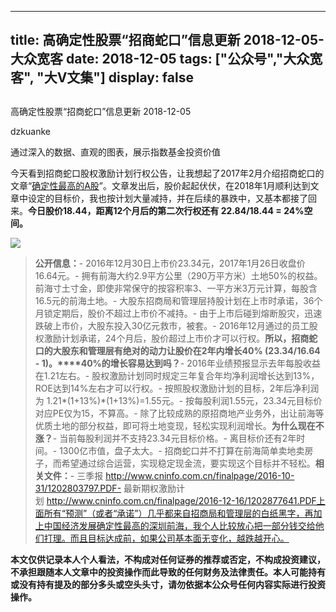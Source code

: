 
---
title:   高确定性股票“招商蛇口”信息更新 2018-12-05-大众宽客
date: 2018-12-05
tags: ["公众号","大众宽客", "大V文集"]
display: false
---


## 



高确定性股票“招商蛇口”信息更新 2018-12-05




dzkuanke




通过深入的数据、直观的图表，展示指数基金投资价值


今天看到招商蛇口股权激励计划行权公告，让我想起了2017年2月介绍招商蛇口的文章“[确定性最高的A股](http://mp.weixin.qq.com/s?__biz=MzAwMTc1MDcwNw==&amp;mid=2648271942&amp;idx=1&amp;sn=a1e88955f8d7f0d083884c1d6d6bd806&amp;chksm=82f92f9ab58ea68c2a59fb9369fd8bdd6064ecfda6d5dd9a29d99c723bad73583fac93a438b6&amp;scene=21#wechat_redirect)”。文章发出后，股价起起伏伏，在2018年1月顺利达到文章中设定的目标价，我也按计划大量减持，并在后续的暴跌中，又基本都接了回来。**今日股价18.44，距离12个月后的第二次行权还有 22.84/18.44 = 24%空间。**



<img class="" data-copyright="0" data-ratio="0.3215311004784689" data-s="300,640" src="https://mmbiz.qpic.cn/mmbiz_jpg/PKw3FQPmhIjGa9ZbQZ9pbuV4zVicQZezmYicWZcaricBHZDxoaXq9IMCclX6VuuEZdr54Rt1eT8pklWlu1CZKLNOw/640?wx_fmt=jpeg" data-type="jpeg" data-w="1045" style=""/>



> **公开信息：**- 2016年12月30日上市价23.34元，2017年1月26日收盘价16.64元。- 拥有前海大约2.9平方公里（290万平方米）土地50%的权益。前海寸土寸金，即使非常保守的按容积率3、一平方米3万元计算，每股含16.5元的前海土地。- 大股东招商局和管理层持股计划在上市时承诺，36个月锁定期后，股价不超过上市价不减持。- 由于上市后碰到熔断股灾，迅速跌破上市价，大股东投入30亿元救市，被套。- 2016年12月通过的员工股权激励计划承诺，24个月后，股价超过上市价才可以行权。**所以，招商蛇口的大股东和管理层有绝对的动力让股价在2年内增长40% (23.34/16.64 - 1)。****40%的增长容易达到吗？**- 2016年业绩预报显示去年每股收益在1.21左右。- 股权激励计划同时规定三年复合年均净利润增长达到13%，ROE达到14%左右才可以行权。- 按照股权激励计划的目标，2年后净利润为 1.21*(1+13%)*(1+13%)=1.55元。- 按每股利润1.55元，23.34元目标价对应PE仅为15，不算高。- 除了比较成熟的原招商地产业务外，出让前海等优质土地的部分权益，即可将土地变现，轻松实现利润增长。**为什么现在不涨？**- 当前每股利润并不支持23.34元目标价格。- 离目标价还有2年时间。- 1300亿市值，盘子太大。- 招商蛇口并不打算在前海简单卖地卖房子，而希望通过综合运营，实现稳定现金流，要实现这个目标并不轻松。**相关文件：**- 三季报&nbsp;http://www.cninfo.com.cn/finalpage/2016-10-31/1202803797.PDF- 最新期权激励计划&nbsp;http://www.cninfo.com.cn/finalpage/2016-12-16/1202877641.PDF上面所有“预测”（或者“承诺”）几乎都来自招商局和管理层的白纸黑字，再加上中国经济发展确定性最高的深圳前海，我个人比较放心把一部分钱交给他们打理。而且目标达成前，如果公司基本面无变化，越跌越开心。



**本文仅供记录本人个人看法，不构成对任何证券的推荐或否定，不构成投资建议，不承担跟随本人文章中的投资操作而此导致的任何财务及法律责任。本人可能持有或没有持有提及的部分多头或空头头寸，请勿依据本公众号任何内容实际进行投资操作。**









